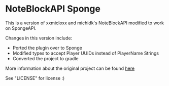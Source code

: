 NoteBlockAPI Sponge
============

This is a version of xxmicloxx and michidk's NoteBlockAPI modified to work on SpongeAPI.

Changes in this version include:
* Ported the plugin over to Sponge
* Modified types to accept Player UUIDs instead of PlayerName Strings
* Converted the project to gradle

More information about the original project can be found [here](http://dev.bukkit.org/bukkit-plugins/noteblockapi/) 

See "LICENSE" for license :)
